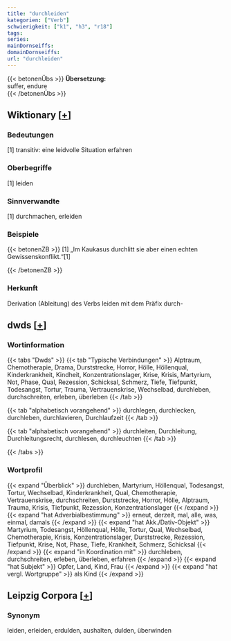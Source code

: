 ```yaml
---
title: "durchleiden"
kategorien: ["Verb"]
schwierigkeit: ["k1", "h3", "r18"]
tags:
series:
mainDornseiffs:
domainDornseiffs:
url: "durchleiden"
---
```


{{< betonenÜbs >}}
**Übersetzung:**  
suffer, endure  
{{< /betonenÜbs >}}

## Wiktionary [[+](https://de.wiktionary.org/wiki/durchleiden)]

### Bedeutungen
[1] transitiv: eine leidvolle Situation erfahren  

### Oberbegriffe
[1] leiden  

### Sinnverwandte
[1] durchmachen, erleiden  

### Beispiele
{{< betonenZB >}}
[1] „Im Kaukasus durchlitt sie aber einen echten Gewissenskonflikt.“[1]  

{{< /betonenZB >}}
### Herkunft
Derivation (Ableitung) des Verbs leiden mit dem Präfix durch-  



## dwds [[+](https://www.dwds.de/wb/durchleiden)]

### Wortinformation
{{< tabs "Dwds" >}}
{{< tab "Typische Verbindungen" >}}
Alptraum, Chemotherapie, Drama, Durststrecke, Horror, Hölle, Höllenqual, Kinderkrankheit, Kindheit, Konzentrationslager, Krise, Krisis, Martyrium, Not, Phase, Qual, Rezession, Schicksal, Schmerz, Tiefe, Tiefpunkt, Todesangst, Tortur, Trauma, Vertrauenskrise, Wechselbad, durchleben, durchschreiten, erleben, überleben
{{< /tab >}}

{{< tab "alphabetisch vorangehend" >}}
durchlegen, durchlecken, durchleben, durchlavieren, Durchlaufzeit
{{< /tab >}}

{{< tab "alphabetisch vorangehend" >}}
durchleiten, Durchleitung, Durchleitungsrecht, durchlesen, durchleuchten
{{< /tab >}}

{{< /tabs >}}

### Wortprofil
{{< expand "Überblick" >}} durchleben, Martyrium, Höllenqual, Todesangst, Tortur, Wechselbad, Kinderkrankheit, Qual, Chemotherapie, Vertrauenskrise, durchschreiten, Durststrecke, Horror, Hölle, Alptraum, Trauma, Krisis, Tiefpunkt, Rezession, Konzentrationslager {{< /expand >}}
{{< expand "hat Adverbialbestimmung" >}} erneut, derzeit, mal, alle, was, einmal, damals {{< /expand >}}
{{< expand "hat Akk./Dativ-Objekt" >}} Martyrium, Todesangst, Höllenqual, Hölle, Tortur, Qual, Wechselbad, Chemotherapie, Krisis, Konzentrationslager, Durststrecke, Rezession, Tiefpunkt, Krise, Not, Phase, Tiefe, Krankheit, Schmerz, Schicksal {{< /expand >}}
{{< expand "in Koordination mit" >}} durchleben, durchschreiten, erleben, überleben, erfahren {{< /expand >}}
{{< expand "hat Subjekt" >}} Opfer, Land, Kind, Frau {{< /expand >}}
{{< expand "hat vergl. Wortgruppe" >}} als Kind {{< /expand >}}

## Leipzig Corpora [[+](https://corpora.uni-leipzig.de/en/res?word=durchleiden&corpusId=deu_newscrawl-public_2018)]


### Synonym
leiden, erleiden, erdulden, aushalten, dulden, überwinden

